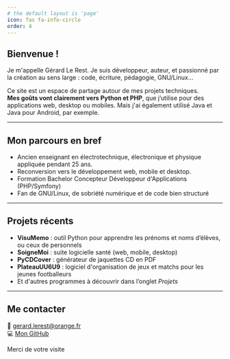 ```yaml
---
# the default layout is 'page'
icon: fas fa-info-circle
order: 4
---
```


## Bienvenue !

Je m'appelle Gérard Le Rest. Je suis développeur, auteur, et passionné par la création au sens large : code, écriture, pédagogie, GNU/Linux...

Ce site est un espace de partage autour de mes projets techniques.  
**Mes goûts vont clairement vers Python et PHP**, que j’utilise pour des applications web, desktop ou mobiles. Mais j'ai également utilisé Java et Java pour Android, par exemple.

---

## Mon parcours en bref

- Ancien enseignant en électrotechnique, électronique et physique appliquée pendant 25 ans.
- Reconversion vers le développement web, mobile et desktop.
- Formation Bachelor Concepteur Développeur d'Applications (PHP/Symfony)
- Fan de GNU/Linux, de sobriété numérique et de code bien structuré

---

## Projets récents

- **VisuMemo** : outil Python pour apprendre les prénoms et noms d’élèves, ou ceux de personnels
- **SoigneMoi** : suite logicielle santé (web, mobile, desktop)
- **PyCDCover** : générateur de jaquettes CD en PDF
- **PlateauUU6U9** : logiciel d'organisation de jeux et matchs pour les jeunes footballeurs
- Et d'autres programmes à découvrir dans l’onglet *Projets*

---

## Me contacter

📧 [gerard.lerest@orange.fr](mailto:gerard.lerest@orange.fr)  
💻 [Mon GitHub](https://github.com/GerardLeRest)

Merci de votre visite 
